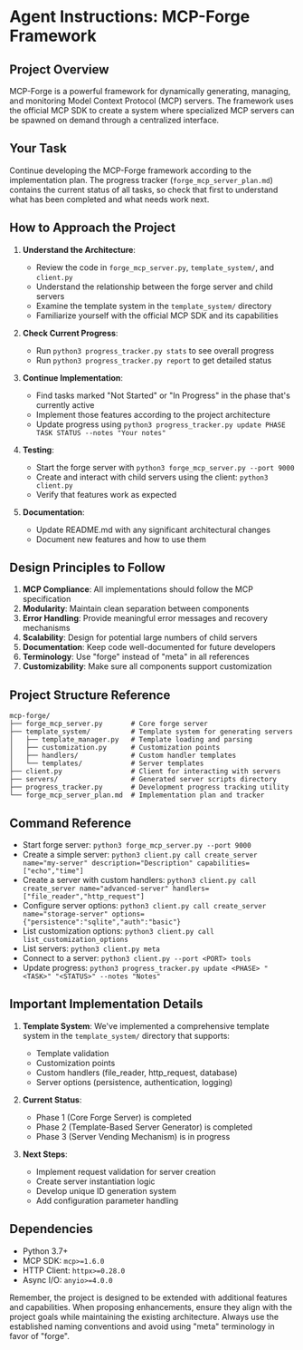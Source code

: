 # Agent Instructions: MCP-Forge Framework

## Project Overview
MCP-Forge is a powerful framework for dynamically generating, managing, and monitoring Model Context Protocol (MCP) servers. The framework uses the official MCP SDK to create a system where specialized MCP servers can be spawned on demand through a centralized interface.

## Your Task
Continue developing the MCP-Forge framework according to the implementation plan. The progress tracker (`forge_mcp_server_plan.md`) contains the current status of all tasks, so check that first to understand what has been completed and what needs work next.

## How to Approach the Project

1. **Understand the Architecture**:
   - Review the code in `forge_mcp_server.py`, `template_system/`, and `client.py`
   - Understand the relationship between the forge server and child servers
   - Examine the template system in the `template_system/` directory
   - Familiarize yourself with the official MCP SDK and its capabilities

2. **Check Current Progress**:
   - Run `python3 progress_tracker.py stats` to see overall progress
   - Run `python3 progress_tracker.py report` to get detailed status

3. **Continue Implementation**:
   - Find tasks marked "Not Started" or "In Progress" in the phase that's currently active
   - Implement those features according to the project architecture
   - Update progress using `python3 progress_tracker.py update PHASE TASK STATUS --notes "Your notes"`

4. **Testing**:
   - Start the forge server with `python3 forge_mcp_server.py --port 9000`
   - Create and interact with child servers using the client: `python3 client.py`
   - Verify that features work as expected

5. **Documentation**:
   - Update README.md with any significant architectural changes
   - Document new features and how to use them

## Design Principles to Follow

1. **MCP Compliance**: All implementations should follow the MCP specification
2. **Modularity**: Maintain clean separation between components
3. **Error Handling**: Provide meaningful error messages and recovery mechanisms
4. **Scalability**: Design for potential large numbers of child servers
5. **Documentation**: Keep code well-documented for future developers
6. **Terminology**: Use "forge" instead of "meta" in all references
7. **Customizability**: Make sure all components support customization

## Project Structure Reference

```
mcp-forge/
├── forge_mcp_server.py       # Core forge server
├── template_system/          # Template system for generating servers
│   ├── template_manager.py   # Template loading and parsing
│   ├── customization.py      # Customization points
│   ├── handlers/             # Custom handler templates
│   └── templates/            # Server templates
├── client.py                 # Client for interacting with servers
├── servers/                  # Generated server scripts directory
├── progress_tracker.py       # Development progress tracking utility
└── forge_mcp_server_plan.md  # Implementation plan and tracker
```

## Command Reference

- Start forge server: `python3 forge_mcp_server.py --port 9000`
- Create a simple server: `python3 client.py call create_server name="my-server" description="Description" capabilities=["echo","time"]`
- Create a server with custom handlers: `python3 client.py call create_server name="advanced-server" handlers=["file_reader","http_request"]`
- Configure server options: `python3 client.py call create_server name="storage-server" options={"persistence":"sqlite","auth":"basic"}`
- List customization options: `python3 client.py call list_customization_options`
- List servers: `python3 client.py meta`
- Connect to a server: `python3 client.py --port <PORT> tools`
- Update progress: `python3 progress_tracker.py update <PHASE> "<TASK>" "<STATUS>" --notes "Notes"`

## Important Implementation Details

1. **Template System**: We've implemented a comprehensive template system in the `template_system/` directory that supports:
   - Template validation
   - Customization points
   - Custom handlers (file_reader, http_request, database)
   - Server options (persistence, authentication, logging)

2. **Current Status**:
   - Phase 1 (Core Forge Server) is completed
   - Phase 2 (Template-Based Server Generator) is completed
   - Phase 3 (Server Vending Mechanism) is in progress

3. **Next Steps**:
   - Implement request validation for server creation
   - Create server instantiation logic
   - Develop unique ID generation system
   - Add configuration parameter handling

## Dependencies
- Python 3.7+
- MCP SDK: `mcp>=1.6.0`
- HTTP Client: `httpx>=0.28.0`
- Async I/O: `anyio>=4.0.0`

Remember, the project is designed to be extended with additional features and capabilities. When proposing enhancements, ensure they align with the project goals while maintaining the existing architecture. Always use the established naming conventions and avoid using "meta" terminology in favor of "forge". 